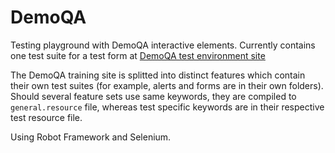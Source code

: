 # DemoQA
Testing playground with DemoQA interactive elements.
Currently contains one test suite for a test form at [DemoQA test environment site](https://demoqa.com/automation-practice-form)

The DemoQA training site is splitted into distinct features which contain their own test suites (for example, alerts and forms are in their own folders). Should several feature sets use same keywords, they are compiled to <code>general.resource</code> file, whereas test specific keywords are in their respective test resource file.

Using Robot Framework and Selenium.
